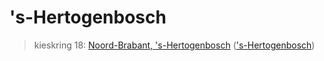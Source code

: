 # 's-Hertogenbosch 
> kieskring 18:  [Noord-Brabant, 's-Hertogenbosch](../) (['s-Hertogenbosch](../'s-Hertogenbosch))